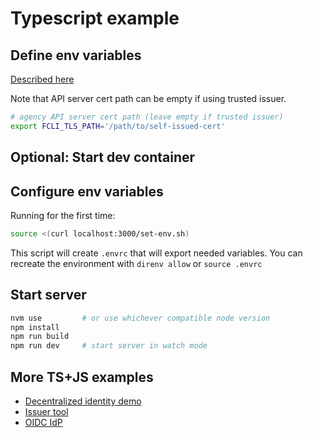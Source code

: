 # Typescript example

## Define env variables

[Described here](../README.md#setup-env-variables-for-the-agency-connection)

Note that API server cert path can be empty if using trusted issuer.

```bash
# agency API server cert path (leave empty if trusted issuer)
export FCLI_TLS_PATH='/path/to/self-issued-cert'
```

## Optional: Start dev container

## Configure env variables

Running for the first time:

```bash
source <(curl localhost:3000/set-env.sh)
```

This script will create `.envrc` that will export needed variables.
You can recreate the environment with `direnv allow` or `source .envrc`

## Start server

```bash
nvm use         # or use whichever compatible node version
npm install
npm run build
npm run dev     # start server in watch mode
```

## More TS+JS examples

* [Decentralized identity demo](https://github.com/findy-network/agency-demo)
* [Issuer tool](https://github.com/findy-network/findy-issuer-tool)
* [OIDC IdP](https://github.com/findy-network/findy-oidc-provider)
